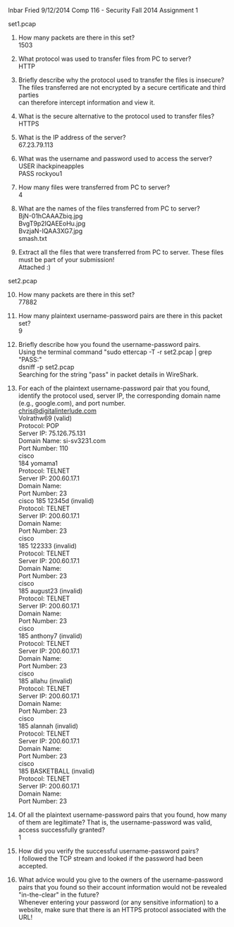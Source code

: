 Inbar Fried
9/12/2014
Comp 116 - Security
Fall 2014
Assignment 1

set1.pcap

1. How many packets are there in this set?  
      1503

2. What protocol was used to transfer files from PC to server?  
      HTTP

3. Briefly describe why the protocol used to transfer the files is insecure?  
      The files transferred are not encrypted by a secure certificate and third parties  
      can therefore intercept information and view it.  

4. What is the secure alternative to the protocol used to transfer files?  
      HTTPS  

5. What is the IP address of the server?  
      67.23.79.113

6. What was the username and password used to access the server?  
      USER ihackpineapples  
      PASS rockyou1

7. How many files were transferred from PC to server?  
      4

8. What are the names of the files transferred from PC to server?  
      BjN-01hCAAAZbiq.jpg  
      BvgT9p2IQAEEoHu.jpg  
      BvzjaN-IQAA3XG7.jpg  
      smash.txt

9. Extract all the files that were transferred from PC to server. These files must be part of your submission!  
      Attached :)

set2.pcap  

10. How many packets are there in this set?  
          77882

11. How many plaintext username-password pairs are there in this packet set?  
          9

12. Briefly describe how you found the username-password pairs.  
        Using the terminal command "sudo ettercap -T -r set2.pcap | grep "PASS:"  
        dsniff -p set2.pcap  
        Searching for the string "pass" in packet details in WireShark.

13. For each of the plaintext username-password pair that you found, identify the protocol used, server IP, the corresponding domain name (e.g., google.com), and port number.  
          chris@digitalinterlude.com  
          Volrathw69 (valid)  
            Protocol: POP  
            Server IP: 75.126.75.131  
            Domain Name: si-sv3231.com  
            Port Number: 110  
        cisco  
        184 yomama1  
            Protocol: TELNET  
            Server IP: 200.60.17.1  
            Domain Name:  
            Port Number: 23  
        cisco 
        185 12345d (invalid)  
            Protocol: TELNET  
            Server IP: 200.60.17.1  
            Domain Name:  
            Port Number: 23  
        cisco  
        185 122333 (invalid)  
            Protocol: TELNET  
            Server IP: 200.60.17.1  
            Domain Name:   
            Port Number: 23  
        cisco  
        185 august23 (invalid)  
            Protocol: TELNET  
            Server IP: 200.60.17.1  
            Domain Name:   
            Port Number: 23  
        cisco  
        185 anthony7 (invalid)  
            Protocol: TELNET  
            Server IP: 200.60.17.1  
            Domain Name:   
            Port Number: 23  
        cisco  
        185 allahu (invalid)  
            Protocol: TELNET  
            Server IP: 200.60.17.1  
            Domain Name:   
            Port Number: 23  
        cisco  
        185 alannah (invalid)  
            Protocol: TELNET  
            Server IP: 200.60.17.1  
            Domain Name:   
            Port Number: 23  
        cisco  
        185 BASKETBALL (invalid)  
            Protocol: TELNET  
            Server IP: 200.60.17.1  
            Domain Name:   
            Port Number: 23  
            
14. Of all the plaintext username-password pairs that you found, how many of them are legitimate? That is, the username-password was valid, access successfully granted?  
      1

15. How did you verify the successful username-password pairs?  
      I followed the TCP stream and looked if the password had been accepted.

16. What advice would you give to the owners of the username-password pairs that you found so their account information would not be revealed "in-the-clear" in the future?  
      Whenever entering your password (or any sensitive information) to a website, make sure that there is an HTTPS protocol associated with the URL!
